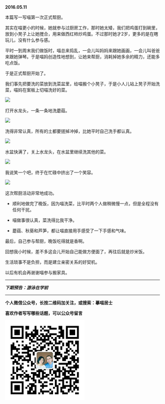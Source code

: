 **2016.05.11**

本篇写一写喵第一次正式帮厨。

其实在喵更小的时候，她就参与过厨房工作，那时她太矮，我们把鸡蛋打到碗里，放到小凳子上让她搅合，用来做西红柿炒鸡蛋。不过那时她才2岁，更多的是在瞎玩儿，没有什么参与感。

平时一到周末我们做饭时，喵总来捣乱，一会儿叫妈妈来跟她画画，一会儿叫爸爸来跟她弹琴。于是喵妈创造性地想到，让她来帮厨，消耗掉她多余的精力，还能多吃点饭。

于是正式帮厨开始了。

我们事先把要洗的菜放到洗菜盆里，给喵搬个小凳子，于是小人儿站上凳子开始洗菜，喵妈在案板上切喵洗好的菜。

![](http://upload-images.jianshu.io/upload_images/51001-16b2f04e5c36bc51.jpg)

打开水龙头，一条一条地洗蘑菇。

![](http://upload-images.jianshu.io/upload_images/51001-b7f61d16bebff7c1.jpg)

洗得非常认真，所有的土都要搓掉冲掉，比她平时自己洗手都认真。

![](http://upload-images.jianshu.io/upload_images/51001-4a446c13e0003f5d.jpg)

水盆快满了，关上水龙头，在水盆里继续洗其他的菜。

![](http://upload-images.jianshu.io/upload_images/51001-fb0631448fd07e61.jpg)

我说笑一个吧，终于在忙碌中挤出了一个笑容。

![](http://upload-images.jianshu.io/upload_images/51001-54f7fd2d73a3e02c.jpg)

这次帮厨活动非常地成功。

* 顺利地做完了晚饭，因为喵洗菜，比平时两个人做稍微慢一点，但是全程没有任何干扰。

* 喵做事很认真，菜洗得比我干净。

* 蘑菇、秋葵和芦笋，都让喵直接用手感受了一下手感和气味。

最后，自己参与帮厨，晚饭吃得就是香啊。

回想我小时候，差不多这会儿开始自己能做方便面了，再往后就是炒米饭。

生活琐事不是负担，而是建立亲密关系的好契机。

以后有机会再谢谢喵参与搬家具。


***

***下期预告：游泳在学前***

***


**个人微信公众号，长按二维码加关注，或搜索：摹喵居士**

**喜欢作者写写哪些话题，可以公众号留言**

![](https://github.com/jiluofu/jiluofu.github.com/raw/master/momiaojushi/static/qrcode.jpg)
